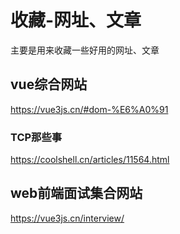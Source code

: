 # 收藏-网址、文章

主要是用来收藏一些好用的网址、文章

## vue综合网站

https://vue3js.cn/#dom-%E6%A0%91



### TCP那些事

https://coolshell.cn/articles/11564.html



## web前端面试集合网站

https://vue3js.cn/interview/